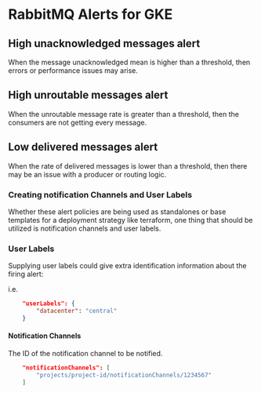 # RabbitMQ Alerts for GKE

## High unacknowledged messages alert
When the message unacknowledged mean is higher than a threshold, then errors or performance issues may arise.

## High unroutable messages alert
When the unroutable message rate is greater than a threshold, then the consumers are not getting every message.

## Low delivered messages alert
When the rate of delivered messages is lower than a threshold, then there may be an issue with a producer or routing logic.

### Creating notification Channels and User Labels

Whether these alert policies are being used as standalones or base templates for a deployment strategy like terraform, one thing that should be utilized is notification channels and user labels.

### User Labels

Supplying user labels could give extra identification information about the firing alert:

i.e.

```json
    "userLabels": {
        "datacenter": "central"
    }
```

#### Notification Channels

The ID of the notification channel to be notified.

```json
    "notificationChannels": [
        "projects/project-id/notificationChannels/1234567"
    ]
```
